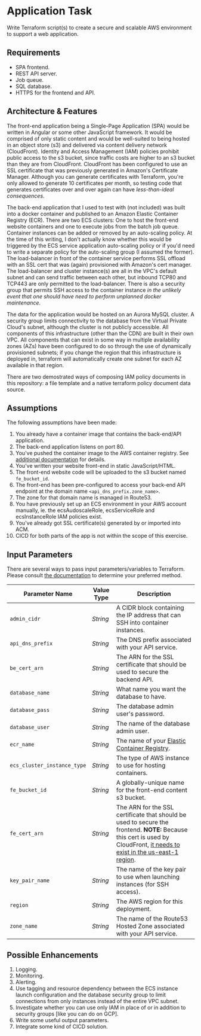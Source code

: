 # Application Task

Write Terraform script(s) to create a secure and scalable AWS environment to support a web application.

## Requirements

* SPA frontend.
* REST API server.
* Job queue.
* SQL database.
* HTTPS for the frontend and API.

## Architecture & Features

The front-end application being a Single-Page Application (SPA) would be written in Angular or some other JavaScript framework. It would be comprised of only static content and would be well-suited to being hosted in an object store (s3) and delivered via content delivery network (CloudFront). Identity and Access Management (IAM) policies prohibit public access to the s3 bucket, since traffic costs are higher to an s3 bucket than they are from CloudFront. CloudFront has been configured to use an SSL certificate that was previously generated in Amazon's Certificate Manager. Although you can generate certificates with Terraform, you're only allowed to generate 10 certificates per month, so testing code that generates certificates over and over again can have *less-than-ideal consequences*.

The back-end application that I used to test with (not included) was built into a docker container and published to an Amazon Elastic Container Registry (ECR). There are two ECS clusters: One to host the front-end website containers and one to execute jobs from the batch job queue. Container instances can be added or removed by an auto-scaling policy. At the time of this writing, I don't actually know whether this would be triggered by the ECS service application auto-scaling policy or if you'd need to write a separate policy for the auto-scaling group (I assumed the former). The load-balancer in front of the container service performs SSL offload with an SSL cert that was (again) provisioned with Amazon's cert manager. The load-balancer and cluster instance(s) are all in the VPC's default subnet and can send traffic between each other, but inbound TCP80 and TCP443 are only permitted to the load-balancer.  There is also a security group that permits SSH access to the container instance *in the unlikely event that one should have need to perform unplanned docker maintenance*.

The data for the application would be hosted on an Aurora MySQL cluster. A security group limits connectivity to the database from the Virtual Private Cloud's subnet, although the cluster is not publicly accessible.  All components of this infrastructure (other than the CDN) are built in their own VPC. All components that can exist in some way in multiple availability zones (AZs) have been configured to do so through the use of dynamically provisioned subnets; if you change the region that this infrastructure is deployed in, terraform will automatically create one subnet for each AZ available in that region.

There are two demostrated ways of composing IAM policy documents in this repository: a file template and a native terraform policy document data source.


## Assumptions

The following assumptions have been made:

1. You already have a container image that contains the back-end/API application.
1. The back-end application listens on port 80.
1. You've pushed the container image to the AWS container registry. See [additional documentation](https://docs.aws.amazon.com/AmazonECS/latest/developerguide/docker-basics.html#docker-basics-create-image) for details.
1. You've written your website front-end in static JavaScript/HTML.
1. The front-end website code will be uploaded to the s3 bucket named `fe_bucket_id`.
1. The front-end has been pre-configured to access your back-end API endpoint at the domain name `<api_dns_prefix.zone_name>`.
1. The zone for that domain name is managed in Route53.
1. You have previously set up an ECS environment in your AWS account manually, ie. the ecsAudoscaleRole, ecsServiceRole and ecsInstanceRole IAM policies exist.
1. You've already got SSL certificate(s) generated by or imported into ACM.
1. CICD for both parts of the app is not within the scope of this exercise.

## Input Parameters

There are several ways to pass input parameters/variables to Terraform. Please consult [the documentation](https://www.terraform.io/intro/getting-started/variables.html) to determine your preferred method.

| **Parameter Name** | **Value Type** | **Description** |
| ------------------ | -------------- | --------------- |
| `admin_cidr` | *String* | A CIDR block containing the IP address that can SSH into container instances. |
| `api_dns_prefix` | *String* | The DNS prefix associated with your API service. |
| `be_cert_arn` | *String* | The ARN for the SSL certificate that should be used to secure the backend API. |
| `database_name` | *String* | What name you want the database to have. |
| `database_pass` | *String* | The database admin user's password. |
| `database_user` | *String* | The name of the database admin user. |
| `ecr_name` | *String* | The name of your [Elastic Container Registry](https://docs.aws.amazon.com/AmazonECR/latest/userguide/what-is-ecr.html). |
| `ecs_cluster_instance_type` | *String* | The type of AWS instance to use for hosting containers. |
| `fe_bucket_id` | *String* | A globally-unique name for the front-end content s3 bucket. |
| `fe_cert_arn` | *String* | The ARN for the SSL certificate that should be used to secure the frontend. **NOTE:** Because this cert is used by CloudFront, [it needs to exist in the us-east-1 region](https://docs.aws.amazon.com/acm/latest/userguide/acm-regions.html). |
| `key_pair_name` | *String* | The name of the key pair to use when launching instances (for SSH access). |
| `region` | *String* | The AWS region for this deployment. |
| `zone_name` | *String* | The name of the Route53 Hosted Zone associated with your API service. |

## Possible Enhancements

1. Logging.
1. Monitoring.
1. Alerting.
1. Use tagging and resource dependency between the ECS instance launch configuration and the database security group to limit connections from only instances instead of the entire VPC subnet.
1. Investigate whether you can use only IAM in place of or in addition to security groups [like you can do on GCP].
1. Write some useful output parameters.
1. Integrate some kind of CICD solution.
